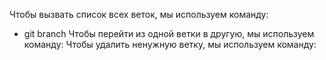 Чтобы вызвать список всех веток, мы используем команду:
* git branch
Чтобы перейти из одной ветки в другую, мы используем команду:
Чтобы удалить ненужную ветку, мы используем команду:
